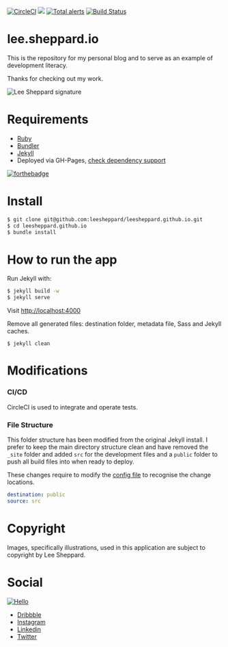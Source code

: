 [![CircleCI](https://circleci.com/gh/leesheppard/leesheppard.github.io/tree/master.svg?style=svg)](https://circleci.com/gh/leesheppard/leesheppard.github.io/tree/master)
<a href="https://codeclimate.com/github/leesheppard/leesheppard.github.io"><img src="https://codeclimate.com/github/leesheppard/leesheppard.github.io/badges/gpa.svg" /></a>
[![Total alerts](https://img.shields.io/lgtm/alerts/g/leesheppard/leesheppard.github.io.svg?logo=lgtm&logoWidth=18)](https://lgtm.com/projects/g/leesheppard/leesheppard.github.io/alerts/)
[![Build Status](https://travis-ci.com/leesheppard/leesheppard.github.io.svg?branch=master)](https://travis-ci.com/leesheppard/leesheppard.github.io)

# lee.sheppard.io
This is the repository for my personal blog and to serve as an example of development literacy.

Thanks for checking out my work.

![Lee Sheppard signature](http://res.cloudinary.com/leesheppard/image/upload/v1496495524/Lee-Sheppard-Black_iv1j84.png)

# Requirements
- [Ruby](Gemfile#L2)
- [Bundler](https://bundler.io)
- [Jekyll](https://jekyllrb.com)
- Deployed via GH-Pages, [check dependency support](https://pages.github.com/versions/)

[![forthebadge](https://forthebadge.com/images/badges/made-with-ruby.svg)](https://forthebadge.com)

# Install
```bash
$ git clone git@github.com:leesheppard/leesheppard.github.io.git
$ cd leesheppard.github.io
$ bundle install
```

# How to run the app

Run Jekyll with:

```bash
$ jekyll build -w
$ jekyll serve
```

Visit [http://localhost:4000](http://localhost:4000)

Remove all generated files: destination folder, metadata file, Sass and Jekyll caches.

    $ jekyll clean

# Modifications

### CI/CD
CircleCI is used to integrate and operate tests.

### File Structure
This folder structure has been modified from the original Jekyll install. I prefer to keep the main directory structure 
clean and have removed the `_site` folder and added `src` for the development files and a `public` folder to push all 
build files into when ready to deploy.

These changes require to modify the [config file](_config.yml) to recognise the change locations.
```yaml
destination: public
source: src
```


# Copyright
Images, specifically illustrations, used in this application are subject to copyright by Lee Sheppard.

# Social
[![Hello](https://img.shields.io/badge/Hello-%40leesheppard-blue.svg)](https://twitter.com/leesheppard)

- [Dribbble](https://dribbble.com/leesheppard)
- [Instagram](https://instagram.com/leesheppard)
- [Linkedin](https://www.linkedin.com/in/leesheppard)
- [Twitter](https://twitter.com/leesheppard)
